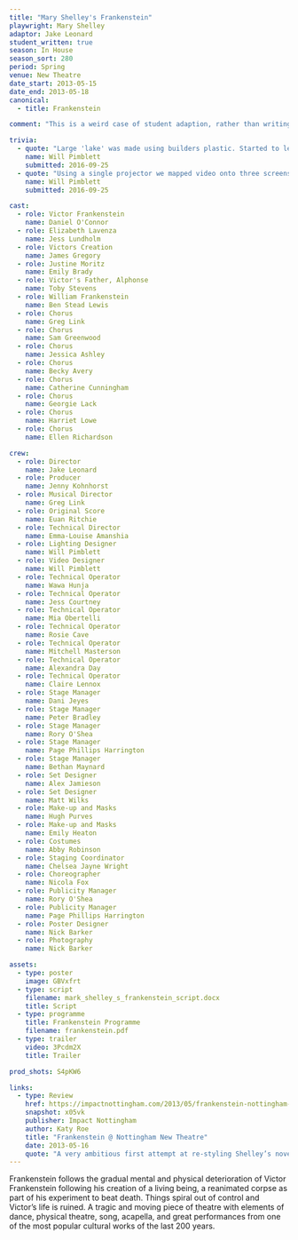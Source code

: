 ```yaml
---
title: "Mary Shelley's Frankenstein"
playwright: Mary Shelley
adaptor: Jake Leonard
student_written: true
season: In House
season_sort: 280
period: Spring
venue: New Theatre
date_start: 2013-05-15
date_end: 2013-05-18
canonical:
  - title: Frankenstein

comment: "This is a weird case of student adaption, rather than writing. Also video: youtube>E6q8xO3FNic"

trivia:
  - quote: "Large 'lake' was made using builders plastic. Started to leak after the first performance and had to be removed."
    name: Will Pimblett
    submitted: 2016-09-25
  - quote: "Using a single projector we mapped video onto three screens as well as applying effects to the entire stage."
    name: Will Pimblett
    submitted: 2016-09-25

cast:
  - role: Victor Frankenstein
    name: Daniel O'Connor
  - role: Elizabeth Lavenza
    name: Jess Lundholm
  - role: Victors Creation
    name: James Gregory
  - role: Justine Moritz
    name: Emily Brady
  - role: Victor's Father, Alphonse
    name: Toby Stevens
  - role: William Frankenstein
    name: Ben Stead Lewis
  - role: Chorus
    name: Greg Link
  - role: Chorus
    name: Sam Greenwood
  - role: Chorus
    name: Jessica Ashley
  - role: Chorus
    name: Becky Avery
  - role: Chorus
    name: Catherine Cunningham
  - role: Chorus
    name: Georgie Lack
  - role: Chorus
    name: Harriet Lowe
  - role: Chorus
    name: Ellen Richardson

crew:
  - role: Director
    name: Jake Leonard
  - role: Producer
    name: Jenny Kohnhorst
  - role: Musical Director
    name: Greg Link
  - role: Original Score
    name: Euan Ritchie
  - role: Technical Director
    name: Emma-Louise Amanshia
  - role: Lighting Designer
    name: Will Pimblett
  - role: Video Designer
    name: Will Pimblett
  - role: Technical Operator
    name: Wawa Hunja
  - role: Technical Operator
    name: Jess Courtney
  - role: Technical Operator
    name: Mia Obertelli
  - role: Technical Operator
    name: Rosie Cave
  - role: Technical Operator
    name: Mitchell Masterson
  - role: Technical Operator
    name: Alexandra Day
  - role: Technical Operator
    name: Claire Lennox
  - role: Stage Manager
    name: Dani Jeyes
  - role: Stage Manager
    name: Peter Bradley
  - role: Stage Manager
    name: Rory O'Shea
  - role: Stage Manager
    name: Page Phillips Harrington
  - role: Stage Manager
    name: Bethan Maynard
  - role: Set Designer
    name: Alex Jamieson
  - role: Set Designer
    name: Matt Wilks
  - role: Make-up and Masks
    name: Hugh Purves
  - role: Make-up and Masks
    name: Emily Heaton
  - role: Costumes
    name: Abby Robinson
  - role: Staging Coordinator
    name: Chelsea Jayne Wright
  - role: Choreographer
    name: Nicola Fox
  - role: Publicity Manager
    name: Rory O'Shea
  - role: Publicity Manager
    name: Page Phillips Harrington
  - role: Poster Designer
    name: Nick Barker
  - role: Photography
    name: Nick Barker

assets:
  - type: poster
    image: GBVxfrt
  - type: script
    filename: mark_shelley_s_frankenstein_script.docx
    title: Script
  - type: programme
    title: Frankenstein Programme
    filename: frankenstein.pdf
  - type: trailer
    video: 3Pcdm2X
    title: Trailer

prod_shots: S4pKW6

links:
  - type: Review
    href: https://impactnottingham.com/2013/05/frankenstein-nottingham-new-theatre/
    snapshot: x05vk
    publisher: Impact Nottingham
    author: Katy Roe
    title: "Frankenstein @ Nottingham New Theatre"
    date: 2013-05-16
    quote: "A very ambitious first attempt at re-styling Shelley’s novel which I think will improve throughout its run. As indicated by the director’s invite to critique the play in the programme, I believe this adaptation has much more to give."
---
```


Frankenstein follows the gradual mental and physical deterioration of Victor Frankenstein following his creation of a living being, a reanimated corpse as part of his experiment to beat death. Things spiral out of control and Victor’s life is ruined. A tragic and moving piece of theatre with elements of dance, physical theatre, song, acapella, and great performances from one of the most popular cultural works of the last 200 years.
